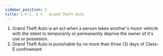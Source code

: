 ```yaml
---
sidebar_position: 5
title: 1 F.C. § 5 - Grand Theft Auto
---
```


<ol>
	<li>Grand Theft Auto is an act when a person takes another's motor vehicle with the intent to temporarily or permanently deprive the owner of it's use or possesion.</li>
	<li>Grand Theft Auto is punishable by no more than three (3) days of Class-E confinement</li>
</ol>